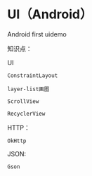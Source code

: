 # UI（Android）

Android first uidemo

知识点：

UI

	ConstraintLayout
	
	layer-list画图
	
	ScrollView
	
	RecyclerView
	
HTTP：

	OkHttp
	
JSON:

	Gson
